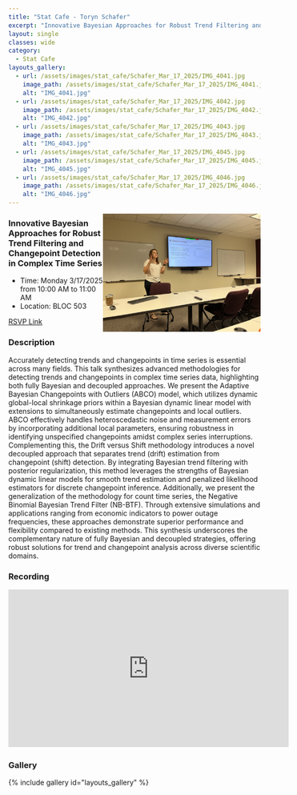```yaml
---
title: "Stat Cafe - Toryn Schafer"
excerpt: "Innovative Bayesian Approaches for Robust Trend Filtering and Changepoint Detection in Complex Time Series"
layout: single
classes: wide
category: 
  - Stat Cafe
layouts_gallery:
  - url: /assets/images/stat_cafe/Schafer_Mar_17_2025/IMG_4041.jpg
    image_path: /assets/images/stat_cafe/Schafer_Mar_17_2025/IMG_4041.jpg
    alt: "IMG_4041.jpg"
  - url: /assets/images/stat_cafe/Schafer_Mar_17_2025/IMG_4042.jpg
    image_path: /assets/images/stat_cafe/Schafer_Mar_17_2025/IMG_4042.jpg
    alt: "IMG_4042.jpg"
  - url: /assets/images/stat_cafe/Schafer_Mar_17_2025/IMG_4043.jpg
    image_path: /assets/images/stat_cafe/Schafer_Mar_17_2025/IMG_4043.jpg
    alt: "IMG_4043.jpg"
  - url: /assets/images/stat_cafe/Schafer_Mar_17_2025/IMG_4045.jpg
    image_path: /assets/images/stat_cafe/Schafer_Mar_17_2025/IMG_4045.jpg
    alt: "IMG_4045.jpg"
  - url: /assets/images/stat_cafe/Schafer_Mar_17_2025/IMG_4046.jpg
    image_path: /assets/images/stat_cafe/Schafer_Mar_17_2025/IMG_4046.jpg
    alt: "IMG_4046.jpg"
---
```



<img src="https://github.com/tamusgsa/tamusgsa.github.io/blob/master/assets/images/stat_cafe/Schafer_Mar_17_2025/IMG_4044.jpg?raw=true" alt="Header" width="315" style="float: right;"/> 


### Innovative Bayesian Approaches for Robust Trend Filtering and Changepoint Detection in Complex Time Series

- Time: Monday 3/17/2025 from 10:00 AM to 11:00 AM
- Location: BLOC 503


[RSVP Link](<https://urldefense.com/v3/__https://forms.gle/jexAqcQHGQ7HLY8B9__;!!KwNVnqRv!AaNG32ExbeQ3iAz9kRd1vqaofcPv_MWlNfJHge-dWqk7qlg9iPo7OlMy_uvrTpZYogVxlQLcxwCpWAYGlo4m4Q$>)

### Description
Accurately detecting trends and changepoints in time series is essential across many fields. This talk synthesizes advanced methodologies for detecting trends and changepoints in complex time series data, highlighting both fully Bayesian and decoupled approaches. We present the Adaptive Bayesian Changepoints with Outliers (ABCO) model, which utilizes dynamic global-local shrinkage priors within a Bayesian dynamic linear model with extensions to simultaneously estimate changepoints and local outliers. ABCO effectively handles heteroscedastic noise and measurement errors by incorporating additional local parameters, ensuring robustness in identifying unspecified changepoints amidst complex series interruptions. Complementing this, the Drift versus Shift methodology introduces a novel decoupled approach that separates trend (drift) estimation from changepoint (shift) detection. By integrating Bayesian trend filtering with posterior regularization, this method leverages the strengths of Bayesian dynamic linear models for smooth trend estimation and penalized likelihood estimators for discrete changepoint inference. Additionally, we present the generalization of the methodology for count time series, the Negative Binomial Bayesian Trend Filter (NB-BTF). Through extensive simulations and applications ranging from economic indicators to power outage frequencies, these approaches demonstrate superior performance and flexibility compared to existing methods. This synthesis underscores the complementary nature of fully Bayesian and decoupled strategies, offering robust solutions for trend and changepoint analysis across diverse scientific domains.

<!--
### Presentation
<iframe src="https://drive.google.com/file/d/1tN9MfS-UIcedYkMafjpg1VxsRcSM0t8T/preview" width="640" height="480" allow="autoplay"></iframe>
-->


### Recording
<iframe width="560" height="315" src="https://www.youtube.com/embed/jEcWYSiLkQU?si=R-NyovAX466xlHP_" title="YouTube video player" frameborder="0" allow="accelerometer; autoplay; clipboard-write; encrypted-media; gyroscope; picture-in-picture; web-share" referrerpolicy="strict-origin-when-cross-origin" allowfullscreen></iframe>

### Gallery

{% include gallery id="layouts_gallery" %}


